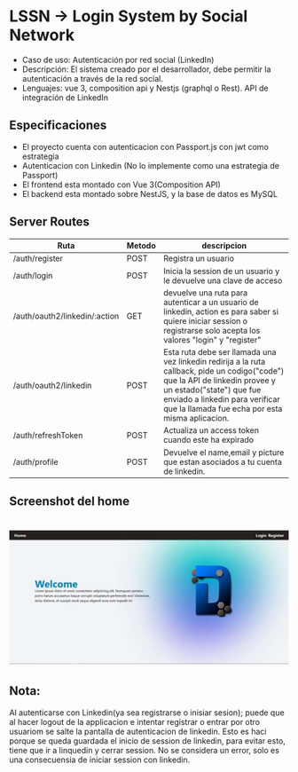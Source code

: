 # LSSN -> Login System by Social Network

- Caso de uso: Autenticación por red social (LinkedIn)
- Descripción: El sistema creado por el desarrollador, debe permitir la autenticación a través de la red social. 
- Lenguajes: vue 3, composition api y Nestjs (graphql o Rest).
API de integración de LinkedIn

## Especificaciones
- El proyecto cuenta con autenticacion con Passport.js con jwt como estrategia
- Autenticacion con Linkedin (No lo implemente como una estrategia de Passport)
- El frontend esta montado con Vue 3(Composition API)
- El backend esta montado sobre NestJS, y la base de datos es MySQL

## Server Routes
|Ruta          |Metodo|descripcion
|--------------|------| ------------- 
|/auth/register| POST | Registra un usuario
|/auth/login   | POST | Inicia la session de un usuario y le devuelve una clave de acceso
|/auth/oauth2/linkedin/:action|GET| devuelve una ruta para autenticar a un usuario de linkedin, action es para saber si quiere iniciar session o registrarse solo acepta los valores "login" y "register"
|/auth/oauth2/linkedin|POST| Esta ruta debe ser llamada una vez linkedin redirija a la ruta callback, pide un codigo("code") que la API de linkedin provee y un estado("state") que fue enviado a linkedin para verificar que la llamada fue echa por esta misma aplicacion.
|/auth/refreshToken|POST| Actualiza un access token cuando este ha expirado
|/auth/profile |POST| Devuelve el name,email y picture que estan asociados a tu cuenta de linkedin.
## Screenshot del home
# ![home](https://github.com/Dricc-new/lssn/blob/main/screenshot/home.jpg?raw=true)

## Nota:
 Al autenticarse con Linkedin(ya sea registrarse o inisiar sesion); puede que al hacer logout de la applicacion e intentar registrar o entrar por otro usuariom se salte la pantalla de autenticacion de linkedin. Esto es haci porque se queda guardada el inicio de session de linkedin, para evitar esto, tiene que ir a linquedin y cerrar session. No se considera un error, solo es una consecuensia de iniciar session con linkedin.